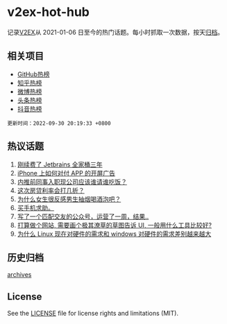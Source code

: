 # v2ex-hot-hub

 记录[V2EX](https://www.v2ex.com/)从 2021-01-06 日至今的热门话题。每小时抓取一次数据，按天[归档](archives)。
 
 ## 相关项目

- [GitHub热榜](https://github.com/lonnyzhang423/github-hot-hub)
- [知乎热榜](https://github.com/lonnyzhang423/zhihu-hot-hub)
- [微博热榜](https://github.com/lonnyzhang423/weibo-hot-hub)
- [头条热榜](https://github.com/lonnyzhang423/toutiao-hot-hub)
- [抖音热榜](https://github.com/lonnyzhang423/douyin-hot-hub)


 `更新时间：2022-09-30 20:19:33 +0800`

## 热议话题

1. [刚续费了 Jetbrains 全家桶三年](https://www.v2ex.com/t/883905)
1. [iPhone 上如何对付 APP 的开屏广告](https://www.v2ex.com/t/883972)
1. [内推前同事入职现公司应该谁请谁吃饭？](https://www.v2ex.com/t/883977)
1. [这次房贷利率会打几折？](https://www.v2ex.com/t/883916)
1. [为什么女生很反感男生抽烟喝酒泡吧？](https://www.v2ex.com/t/884066)
1. [买手机求助。](https://www.v2ex.com/t/883957)
1. [写了一个匹配交友的公众号，运营了一周，结果..](https://www.v2ex.com/t/884029)
1. [打算做个网站, 需要画个极其潦草的草图告诉 UI, 一般用什么工具比较好?](https://www.v2ex.com/t/883946)
1. [为什么 Linux 现在对硬件的需求和 windows 对硬件的需求差别越来越大](https://www.v2ex.com/t/884049)

## 历史归档

[archives](archives)

## License

See the [LICENSE](LICENSE) file for license rights and limitations (MIT).
